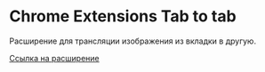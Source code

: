# Chrome Extensions Tab to tab

Расширение для трансляции изображения из вкладки в другую.

[Ссылка на расширение](https://chrome.google.com/webstore/detail/tab-to-tab/kdklljalglgomdbabghcegnkfbaehipp)
